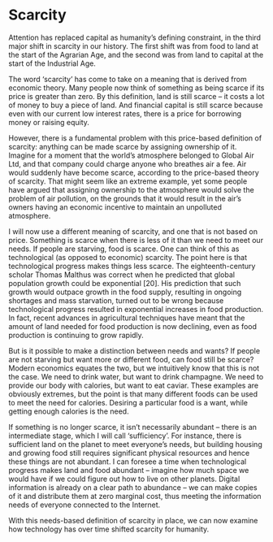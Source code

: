 # Scarcity

Attention has replaced capital as humanity’s defining constraint, in the third major shift in scarcity in our history. The first shift was from food to land at the start of the Agrarian Age, and the second was from land to capital at the start of the Industrial Age.
 
The word ‘scarcity’ has come to take on a meaning that is derived from economic theory. Many people now think of something as being scarce if its price is greater than zero. By this definition, land is still scarce – it costs a lot of money to buy a piece of land. And financial capital is still scarce because even with our current low interest rates, there is a price for borrowing money or raising equity.
 
However, there is a fundamental problem with this price-based definition of scarcity: anything can be made scarce by assigning ownership of it. Imagine for a moment that the world’s atmosphere belonged to Global Air Ltd, and that company could charge anyone who breathes air a fee. Air would suddenly have become scarce, according to the price-based theory of scarcity. That might seem like an extreme example, yet some people have argued that assigning ownership to the atmosphere would solve the problem of air pollution, on the grounds that it would result in the air’s owners having an economic incentive to maintain an unpolluted atmosphere.
 
I will now use a different meaning of scarcity, and one that is not based on price. Something is scarce when there is less of it than we need to meet our needs. If people are starving, food is scarce. One can think of this as technological (as opposed to economic) scarcity. The point here is that technological progress makes things less scarce. The eighteenth-century scholar Thomas Malthus was correct when he predicted that global population growth could be exponential [20]. His prediction that such growth would outpace growth in the food supply, resulting in ongoing shortages and mass starvation, turned out to be wrong because technological progress resulted in exponential increases in food production. In fact, recent advances in agricultural techniques have meant that the amount of land needed for food production is now declining, even as food production is continuing to grow rapidly.
 
But is it possible to make a distinction between needs and wants? If people are not starving but want more or different food, can food still be scarce? Modern economics equates the two, but we intuitively know that this is not the case. We need to drink water, but want to drink champagne. We need to provide our body with calories, but want to eat caviar. These examples are obviously extremes, but the point is that many different foods can be used to meet the need for calories. Desiring a particular food is a want, while getting enough calories is the need.
 
If something is no longer scarce, it isn’t necessarily abundant – there is an intermediate stage, which I will call ‘sufficiency’. For instance, there is sufficient land on the planet to meet everyone’s needs, but building housing and growing food still requires significant physical resources and hence these things are not abundant. I can foresee a time when technological progress makes land and food abundant – imagine how much space we would have if we could figure out how to live on other planets. Digital information is already on a clear path to abundance – we can make copies of it and distribute them at zero marginal cost, thus meeting the information needs of everyone connected to the Internet.

With this needs-based definition of scarcity in place, we can now examine how technology has over time shifted scarcity for humanity.
